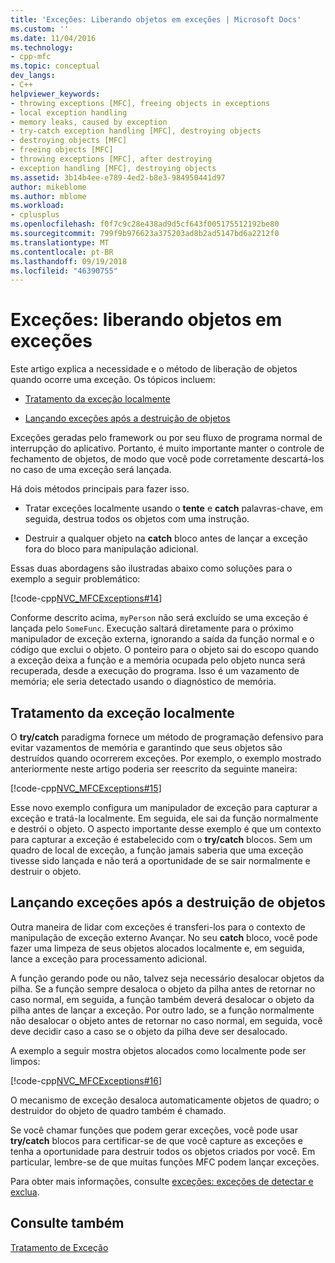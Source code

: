 ```yaml
---
title: 'Exceções: Liberando objetos em exceções | Microsoft Docs'
ms.custom: ''
ms.date: 11/04/2016
ms.technology:
- cpp-mfc
ms.topic: conceptual
dev_langs:
- C++
helpviewer_keywords:
- throwing exceptions [MFC], freeing objects in exceptions
- local exception handling
- memory leaks, caused by exception
- try-catch exception handling [MFC], destroying objects
- destroying objects [MFC]
- freeing objects [MFC]
- throwing exceptions [MFC], after destroying
- exception handling [MFC], destroying objects
ms.assetid: 3b14b4ee-e789-4ed2-b8e3-984950441d97
author: mikeblome
ms.author: mblome
ms.workload:
- cplusplus
ms.openlocfilehash: f0f7c9c28e438ad9d5cf643f005175512192be80
ms.sourcegitcommit: 799f9b976623a375203ad8b2ad5147bd6a2212f0
ms.translationtype: MT
ms.contentlocale: pt-BR
ms.lasthandoff: 09/19/2018
ms.locfileid: "46390755"
---
```

# <a name="exceptions-freeing-objects-in-exceptions"></a>Exceções: liberando objetos em exceções

Este artigo explica a necessidade e o método de liberação de objetos quando ocorre uma exceção. Os tópicos incluem:

- [Tratamento da exceção localmente](#_core_handling_the_exception_locally)

- [Lançando exceções após a destruição de objetos](#_core_throwing_exceptions_after_destroying_objects)

Exceções geradas pelo framework ou por seu fluxo de programa normal de interrupção do aplicativo. Portanto, é muito importante manter o controle de fechamento de objetos, de modo que você pode corretamente descartá-los no caso de uma exceção será lançada.

Há dois métodos principais para fazer isso.

- Tratar exceções localmente usando o **tente** e **catch** palavras-chave, em seguida, destrua todos os objetos com uma instrução.

- Destruir a qualquer objeto na **catch** bloco antes de lançar a exceção fora do bloco para manipulação adicional.

Essas duas abordagens são ilustradas abaixo como soluções para o exemplo a seguir problemático:

[!code-cpp[NVC_MFCExceptions#14](../mfc/codesnippet/cpp/exceptions-freeing-objects-in-exceptions_1.cpp)]

Conforme descrito acima, `myPerson` não será excluído se uma exceção é lançada pelo `SomeFunc`. Execução saltará diretamente para o próximo manipulador de exceção externa, ignorando a saída da função normal e o código que exclui o objeto. O ponteiro para o objeto sai do escopo quando a exceção deixa a função e a memória ocupada pelo objeto nunca será recuperada, desde a execução do programa. Isso é um vazamento de memória; ele seria detectado usando o diagnóstico de memória.

##  <a name="_core_handling_the_exception_locally"></a> Tratamento da exceção localmente

O **try/catch** paradigma fornece um método de programação defensivo para evitar vazamentos de memória e garantindo que seus objetos são destruídos quando ocorrerem exceções. Por exemplo, o exemplo mostrado anteriormente neste artigo poderia ser reescrito da seguinte maneira:

[!code-cpp[NVC_MFCExceptions#15](../mfc/codesnippet/cpp/exceptions-freeing-objects-in-exceptions_2.cpp)]

Esse novo exemplo configura um manipulador de exceção para capturar a exceção e tratá-la localmente. Em seguida, ele sai da função normalmente e destrói o objeto. O aspecto importante desse exemplo é que um contexto para capturar a exceção é estabelecido com o **try/catch** blocos. Sem um quadro de local de exceção, a função jamais saberia que uma exceção tivesse sido lançada e não terá a oportunidade de se sair normalmente e destruir o objeto.

##  <a name="_core_throwing_exceptions_after_destroying_objects"></a> Lançando exceções após a destruição de objetos

Outra maneira de lidar com exceções é transferi-los para o contexto de manipulação de exceção externo Avançar. No seu **catch** bloco, você pode fazer uma limpeza de seus objetos alocados localmente e, em seguida, lance a exceção para processamento adicional.

A função gerando pode ou não, talvez seja necessário desalocar objetos da pilha. Se a função sempre desaloca o objeto da pilha antes de retornar no caso normal, em seguida, a função também deverá desalocar o objeto da pilha antes de lançar a exceção. Por outro lado, se a função normalmente não desalocar o objeto antes de retornar no caso normal, em seguida, você deve decidir caso a caso se o objeto da pilha deve ser desalocado.

A exemplo a seguir mostra objetos alocados como localmente pode ser limpos:

[!code-cpp[NVC_MFCExceptions#16](../mfc/codesnippet/cpp/exceptions-freeing-objects-in-exceptions_3.cpp)]

O mecanismo de exceção desaloca automaticamente objetos de quadro; o destruidor do objeto de quadro também é chamado.

Se você chamar funções que podem gerar exceções, você pode usar **try/catch** blocos para certificar-se de que você capture as exceções e tenha a oportunidade para destruir todos os objetos criados por você. Em particular, lembre-se de que muitas funções MFC podem lançar exceções.

Para obter mais informações, consulte [exceções: exceções de detectar e exclua](../mfc/exceptions-catching-and-deleting-exceptions.md).

## <a name="see-also"></a>Consulte também

[Tratamento de Exceção](../mfc/exception-handling-in-mfc.md)

